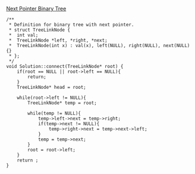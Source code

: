 [Next Pointer Binary Tree](https://www.scaler.com/academy/mentee-dashboard/class/39882/assignment/problems/235?navref=cl_tt_lst_nm)

```
/**
 * Definition for binary tree with next pointer.
 * struct TreeLinkNode {
 *  int val;
 *  TreeLinkNode *left, *right, *next;
 *  TreeLinkNode(int x) : val(x), left(NULL), right(NULL), next(NULL) {}
 * };
 */
void Solution::connect(TreeLinkNode* root) {
    if(root == NULL || root->left == NULL){
        return;
    }
    TreeLinkNode* head = root;

    while(root->left != NULL){
        TreeLinkNode* temp = root;

        while(temp != NULL){
            temp->left->next = temp->right;
            if(temp->next != NULL){
                temp->right->next = temp->next->left;
            }
            temp = temp->next;
        }
        root = root->left;
    }
    return ;
}


```
